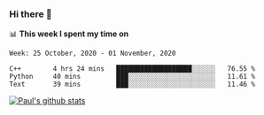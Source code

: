 ### Hi there 👋

📊 **This week I spent my time on**
<!--START_SECTION:waka-->
```text
Week: 25 October, 2020 - 01 November, 2020

C++        4 hrs 24 mins   ███████████████████░░░░░░   76.55 % 
Python     40 mins         ███░░░░░░░░░░░░░░░░░░░░░░   11.61 % 
Text       39 mins         ███░░░░░░░░░░░░░░░░░░░░░░   11.46 % 
```
<!--END_SECTION:waka-->


[![Paul's github stats](https://github-readme-stats.vercel.app/api?username=mickeyouyou&theme=dracula&show_icons=true)](https://github.com/anuraghazra/github-readme-stats)
